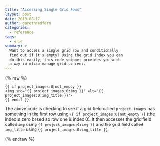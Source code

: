 ```yaml
---
title: "Accessing Single Grid Rows"
layout: post
date: 2013-08-17
author: garethredfern
categories:
  - reference
tags:
  - grid
summary: >
  Want to access a single grid row and conditionally
  find out if it's empty? Using the grid index you can
  do this easily, this code snippet provides you with
  a way to micro manage grid content.
---
```


{% raw %}

~~~twig
{{ if project_images:0|not_empty }}
<img src="{{ project_images:0:img }}" alt="{{ project_images:0:img_title }}">
{{ endif }}
~~~

The above code is checking to see if a grid field called `project_images` has something in the first row using `{{ if project_images:0|not_empty }}` (the index is zero based so row one is index 0). It then accesses the grid field called `img` using `{{ project_images:0:img }}` and the grid field called `img_title` using `{{ project_images:0:img_title }}`.

{% endraw %}
